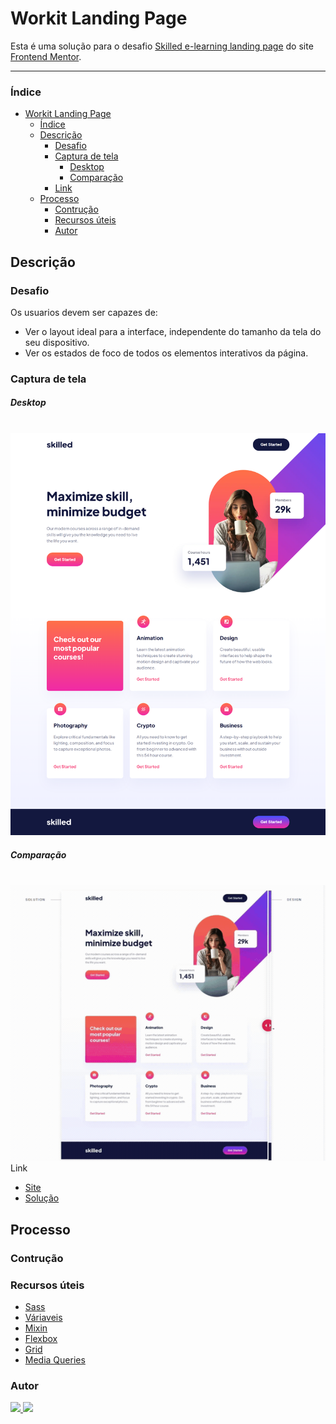 
# Workit Landing Page

Esta é uma solução para o desafio [Skilled e-learning landing page](https://www.frontendmentor.io/challenges/skilled-elearning-landing-page-S1ObDrZ8q) do site [Frontend Mentor](https://www.frontendmentor.io).

---

### Índice

- [Workit Landing Page](#workit-landing-page)
    - [Índice](#índice)
  - [Descrição](#descrição)
    - [Desafio](#desafio)
    - [Captura de tela](#captura-de-tela)
        - [Desktop](#desktop)
        - [Comparação](#comparação)
    - [Link](#link)
  - [Processo](#processo)
    - [Contrução](#contrução)
    - [Recursos úteis](#recursos-úteis)
    - [Autor](#autor)

## Descrição

### Desafio

Os usuarios devem ser capazes de:

- Ver o layout ideal para a interface, independente do tamanho da tela do seu dispositivo.
- Ver os estados de foco de todos os elementos interativos da página.

### Captura de tela

##### Desktop
<br/>
<img src="./assets/presentation/desktop.png" alt="Captura de tela desktop" width="1440px">
<br/>

##### Comparação
<br/>
<img src="./assets/presentation/designComparison.gif" alt="Captura de tela desktop" width="578px>


### Link
- [Site](https://02-skilled-elearning-landing-page.vercel.app)
- [Solução](https://www.frontendmentor.io/solutions/skilled-elearning-landing-page-YojlZWJh4b)

## Processo

### Contrução



### Recursos úteis

- [Sass](https://www.w3schools.com/sass/sass_intro.php)
- [Váriaveis](https://www.w3schools.com/sass/sass_variables.php)
- [Mixin](https://www.w3schools.com/sass/sass_mixin_include.php)
- [Flexbox](https://www.w3schools.com/css/css3_flexbox.asp)
- [Grid](https://www.w3schools.com/css/css_rwd_grid.asp)
- [Media Queries](https://www.w3schools.com/css/css3_mediaqueries.asp)

### Autor

<a href="https://www.linkedin.com/in/mathewsmattar/" target="_blank">
  <img src="https://img.shields.io/badge/LinkedIn-0077B5?style=for-the-badge&logo=linkedin&logoColor=white)](https://www.linkedin.com/in/mathewsmattar/">
</a>
<a href="mailto:mathmattar@hotmail.com" target="_blank">
  <img src="https://img.shields.io/badge/Microsoft_Outlook-0078D4?style=for-the-badge&logo=microsoft-outlook&logoColor=white">
</a>
